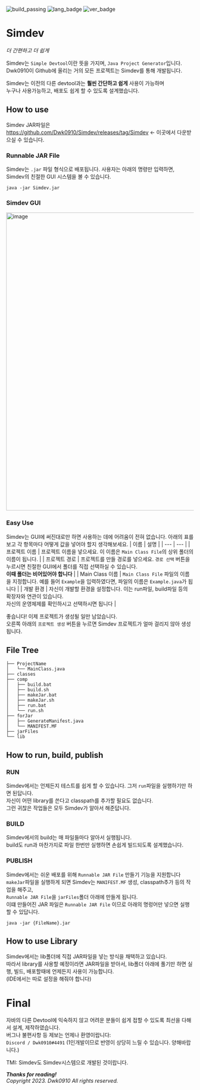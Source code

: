 ![build_passing](https://img.shields.io/badge/build-passing-green)
![lang_badge](https://img.shields.io/badge/build_language-Java-yellow)
![ver_badge](https://img.shields.io/badge/version-1.0.0-blue)

# Simdev
*더 간편하고 더 쉽게*

Simdev는 `Simple Devtool`이란 뜻을 가지며, `Java Project Generator`입니다. <br/>
Dwk0910이 Github에 올리는 거의 모든 프로젝트는 Simdev를 통해 개발됩니다.

Simdev는 이전의 다른 devtool과는 **훨씬 간단하고 쉽게** 사용이 가능하며 <br/>
누구나 사용가능하고, 배포도 쉽게 할 수 있도록 설계했습니다.

## How to use
Simdev JAR파일은 https://github.com/Dwk0910/Simdev/releases/tag/Simdev <- 이곳에서 다운받으실 수 있습니다.

### Runnable JAR File
Simdev는 `.jar` 파일 형식으로 배포됩니다.
사용자는 아래의 명령만 입력하면, Simdev의 친절한 GUI 시스템을 볼 수 있습니다.

```
java -jar Simdev.jar
```

### Simdev GUI
<img width="801" alt="image" src="https://github.com/Dwk0910/Simdev/assets/66874914/1e0907d0-6d53-4b25-bcb9-b1f323f7facd">

### Easy Use
Simdev는 GUI에 써진대로만 하면 사용하는 데에 어려움이 전혀 없습니다.
아래의 표를 보고 각 항목마다 어떻게 값을 넣어야 할지 생각해보세요.
| 이름 | 설명 |
| --- | --- |
| 프로젝트 이름 | 프로젝트 이름을 넣으세요. 이 이름은 `Main Class File`의 상위 폴더의 이름이 됩니다. |
| 프로젝트 경로 | 프로젝트를 만들 경로를 넣으세요. `경로 선택` 버튼을 누르시면 친절한 GUI에서 폴더를 직접 선택하실 수 있습니다.<br/>**이때 폴더는 비어있어야 합니다** |
| Main Class 이름 | `Main Class File` 파일의 이름을 지정합니다. 예를 들어 `Example`을 입력하였다면, 파일의 이름은 `Example.java`가 됩니다 |
| 개발 환경 | 자신이 개발할 환경을 설정합니다. 이는 run파일, build파일 등의 확장자와 연관이 있습니다.<br/>자신의 운영체제를 확인하시고 선택하시면 됩니다 |

좋습니다! 이제 프로젝트가 생성될 일만 남았습니다.<br/>
오른쪽 아래의 `프로젝트 생성` 버튼을 누르면 Simdev 프로젝트가 얼마 걸리지 않아 생성됩니다.

## File Tree
```
├── ProjectName
│   └── MainClass.java
├── classes
├── comp
│   ├── build.bat
│   ├── build.sh
│   ├── makeJar.bat
│   ├── makeJar.sh
│   ├── run.bat
│   └── run.sh
├── forJar
│   ├── GenerateManifest.java
│   └── MANIFEST.MF
├── jarFiles
└── lib
```

## How to run, build, publish
### RUN
Simdev에서는 언제든지 테스트를 쉽게 할 수 있습니다. 그저 `run`파일을 실행하기만 하면 된답니다.<br/>
자신이 어떤 library를 쓴다고 classpath를 추가할 필요도 없습니다.<br/>
그런 귀찮은 작업들은 모두 Simdev가 알아서 해준답니다.

### BUILD
Simdev에서의 build는 매 파일들마다 알아서 실행됩니다.<br/>
build도 run과 마찬가지로 파일 한번만 실행하면 손쉽게 빌드되도록 설계했습니다.

### PUBLISH
Simdev에서는 쉬운 배포를 위해 `Runnable JAR File` 만들기 기능을 지원합니다<br/>
`makeJar`파일을 실행하게 되면 Simdev는 `MANIFEST.MF` 생성, classpath추가 등의 작업을 해주고,<br/>
`Runnable JAR File`을 `jarFiles`폴더 아래에 만들게 됩니다.<br/>
이떄 만들어진 JAR 파일은 `Runnable JAR File` 이므로 아래의 명렁어만 넣으면 실행 할 수 있답니다.

```
java -jar {FileName}.jar
```

## How to use Library
Simdev에서는 lib폴더에 직접 JAR파일을 넣는 방식을 채택하고 있습니다.<br/>
따라서 library를 사용할 예정이라면 JAR파일을 받아서, lib폴더 아래에 풀기만 하면 실행, 빌드, 배포할때에 언제든지 사용이 가능합니다.<br/>
(IDE에서는 따로 설정을 해줘야 합니다)

# Final
자바의 다른 Devtool에 익숙하지 않고 어려운 분들이 쉽게 접할 수 있도록 최선을 다해서 설계, 제작하였습니다.<br/>
버그나 불편사항 등 제보는 언제나 환영이랍니다: <br/>
`Discord / Dwk0910#4491` (1인개발이므로 반영이 상당히 느릴 수 있습니다. 양해바랍니다.)

TMI: Simdev도 Simdev시스템으로 개발된 것이랍니다.

***Thanks for reading!***<br/>
*Copyright 2023. Dwk0910 All rights reserved.*

